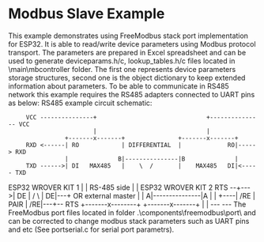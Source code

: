 # Modbus Slave Example

This example demonstrates using FreeModbus stack port implementation for ESP32.
It is able to read/write device parameters using Modbus protocol transport.
The parameters are prepared in Excel spreadsheet and can be used to generate 
deviceparams.h/c, lookup_tables.h/c files located in \main\mbcontroller folder. 
The first one represents device parameters storage structures, second one is the 
object dictionary to keep extended information about parameters.
To be able to communicate in RS485 network this example requires the RS485 adapters connected to UART pins as below:
RS485 example circuit schematic:
   
         VCC ---------------+                               +--------------- VCC
                            |                               |
                    +-------x-------+               +-------x-------+
         RXD <------| RO            | DIFFERENTIAL  |             RO|-----> RXD
                    |              B|---------------|B              |
         TXD ------>| DI   MAX485   |    \  /       |    MAX485   DI|<----- TXD
ESP32 WROVER KIT 1  |               |   RS-485 side |               |          ESP32 WROVER KIT 2
         RTS --+--->| DE            |    /  \       |             DE|---+       OR external master
               |    |              A|---------------|A              |   |
               +----| /RE           |    PAIR       |            /RE|---+-- RTS
                    +-------x--------+              +-------x-------+
                            |                               |
                           ---                             --- 
The FreeModbus port files located in folder .\components\freemodbus\port\ and can be corrected to 
change modbus stack parameters such as UART pins and etc (See portserial.c for serial port parametrs).